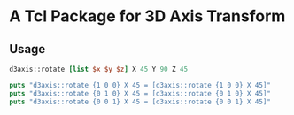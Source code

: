 A Tcl Package for 3D Axis Transform
===================================

Usage
-----

``` tcl
d3axis::rotate [list $x $y $z] X 45 Y 90 Z 45
```

``` tcl
puts "d3axis::rotate {1 0 0} X 45 = [d3axis::rotate {1 0 0} X 45]"
puts "d3axis::rotate {0 1 0} X 45 = [d3axis::rotate {0 1 0} X 45]"
puts "d3axis::rotate {0 0 1} X 45 = [d3axis::rotate {0 0 1} X 45]"
```
